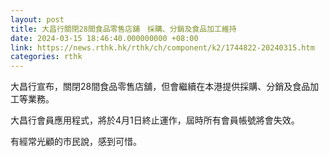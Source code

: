 ```yaml
---
layout: post
title: 大昌行關閉28間食品零售店舖　採購、分銷及食品加工維持
date: 2024-03-15 18:46:40.000000000 +08:00
link: https://news.rthk.hk/rthk/ch/component/k2/1744822-20240315.htm
categories: rthk
---
```


大昌行宣布，關閉28間食品零售店舖，但會繼續在本港提供採購、分銷及食品加工等業務。

大昌行會員應用程式，將於4月1日終止運作，屆時所有會員帳號將會失效。

有經常光顧的市民說，感到可惜。
